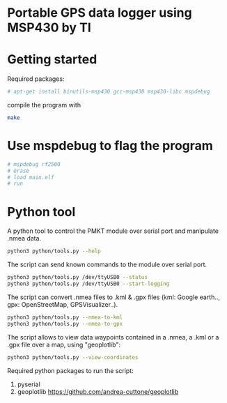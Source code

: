 # Portable GPS data logger using MSP430 by TI

# Getting started

Required packages:

```bash
# apt-get install binutils-msp430 gcc-msp430 msp430-libc mspdebug
```

compile the program with

```bash
make
```

# Use mspdebug to flag the program

```bash
# mspdebug rf2500
# erase
# load main.elf
# run
```

# Python tool 

A python tool to control the PMKT module over
serial port and manipulate .nmea data.

```bash
python3 python/tools.py --help
```

The script can send known commands to the module
over serial port.

```bash
python3 python/tools.py /dev/ttyUSB0 --status
python3 python/tools.py /dev/ttyUSB0 --start-logging
```

The script can convert .nmea files to .kml & .gpx
files (kml: Google earth.., gpx: OpenStreetMap, GPSVisualizer..).

```bash
python3 python/tools.py --nmea-to-kml
python3 python/tools.py --nmea-to-gpx
```

The script allows to view data waypoints contained
in a .nmea, a .kml or a .gpx file over a map, using
"geoplotlib":

```bash
python3 python/tools.py --view-coordinates
```

Required python packages to run the script:

1. pyserial
2. geoplotlib <https://github.com/andrea-cuttone/geoplotlib>
